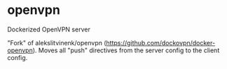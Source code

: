 # openvpn
Dockerized OpenVPN server

"Fork" of alekslitvinenk/openvpn (https://github.com/dockovpn/docker-openvpn).
Moves all "push" directives from the server config to the client config.
